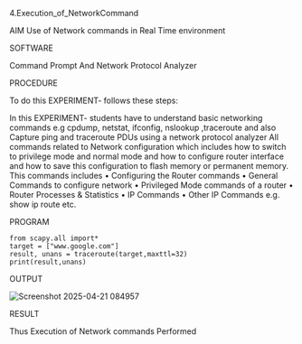 4.Execution_of_NetworkCommand

AIM 
Use of Network commands in Real Time environment

SOFTWARE 

Command Prompt And Network Protocol Analyzer

PROCEDURE 

To do this EXPERIMENT- follows these steps:

In this EXPERIMENT- students have to understand basic networking commands e.g cpdump, netstat, ifconfig, nslookup ,traceroute and also Capture ping and traceroute PDUs using a network protocol analyzer
All commands related to Network configuration which includes how to switch to privilege mode
and normal mode and how to configure router interface and how to save this configuration to
flash memory or permanent memory.
This commands includes
• Configuring the Router commands
• General Commands to configure network
• Privileged Mode commands of a router
• Router Processes & Statistics
• IP Commands
• Other IP Commands e.g. show ip route etc.

PROGRAM

```
from scapy.all import* 
target = ["www.google.com"] 
result, unans = traceroute(target,maxttl=32) 
print(result,unans)
```
OUTPUT

![Screenshot 2025-04-21 084957](https://github.com/user-attachments/assets/c19794a3-35b3-4e1c-8581-54bc32ff4e79)

RESULT

Thus Execution of Network commands Performed 
